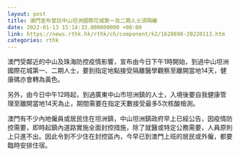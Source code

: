 ```yaml
---
layout: post
title: 澳門宣布曾訪中山坦洲國際花城第一及二期人士須隔離
date: 2022-01-13 15:14:33.000000000 +08:00
link: https://news.rthk.hk/rthk/ch/component/k2/1628698-20220113.htm
categories: rthk
---
```


澳門受鄰近的中山及珠海防控疫情影響，宣布由今日下午1時開始，到過中山坦洲國際花城第一、二期人士，要到指定地點接受隔離醫學觀察至離開當地14天，健康碼亦會轉為黃色。

另外，由今日中午12時起，到過廣東中山市坦洲鎮的人士，入境後要自我健康管理至離開當地14天為止，期間需要在指定天數接受最多5次核酸檢測。

澳門有不少內地僱員或居民住在坦洲鎮，中山坦洲鎮政府早上已經公告，因疫情防控需要，即時起鎮內道路實施全面封控措施，除了就醫或特定公務需要，人員原則上只進不出。因此令到不少住在封控區內，今早已到澳門上班的居民或外僱，都要臨時安排住宿。
